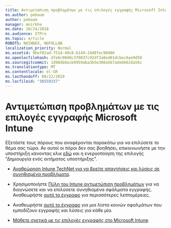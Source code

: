 ```yaml
---
title: Αντιμετώπιση προβλημάτων με τις επιλογές εγγραφής Microsoft Intune
ms.author: pebaum
author: pebaum
manager: mnirkhe
ms.date: 10/24/2018
ms.audience: ITPro
ms.topic: article
ROBOTS: NOINDEX, NOFOLLOW
localization_priority: Normal
ms.assetid: 9bef81ad-7514-49c8-b149-24d8fec90486
ms.openlocfilehash: dfe6c90d0c370037c92df3a8ed01dcbec6ae9d50
ms.sourcegitcommit: 1d98db8acb9959aba3b5e308a567ade6b62da56c
ms.translationtype: MT
ms.contentlocale: el-GR
ms.lasthandoff: 08/22/2019
ms.locfileid: "36559337"
---
```

# <a name="troubleshoot-issues-with-enrollment-options-microsoft-intune"></a>Αντιμετώπιση προβλημάτων με τις επιλογές εγγραφής Microsoft Intune

Εξετάστε τους πόρους που αναφέρονται παρακάτω για να επιλύσετε το θέμα σας τώρα. Αν αυτοί οι πόροι δεν σας βοηθήσει, επικοινωνήστε με την υποστήριξη κάνοντας κλικ [εδώ](https://portal.azure.com/#blade/Microsoft_Intune_DeviceSettings/ExtensionLandingBlade/help) και η ενεργοποίηση της επιλογής "Δημιουργία ενός αιτήματος υποστήριξης". 
  
- [Αναθεώρηση Intune TechNet για να βρείτε απαντήσεις και λύσεις σε συνηθισμένα προβλήματα](https://social.technet.microsoft.com/Forums/home?category=microsoftintune&amp;filter=alltypes&amp;sort=lastpostdesc).
    
- Χρησιμοποιήστε [Πύλη του Intune αντιμετώπιση προβλημάτων](https://devicemanagement.microsoft.com/#blade/Microsoft_Intune_DeviceSettings/TroubleshootBlade) για να διαγνώσετε και να επιλύσετε συνηθισμένα σφάλματα εγγραφής. Αναθεωρήστε [αυτό το έγγραφο](https://docs.microsoft.com/intune/help-desk-operators) για περισσότερες λεπτομέρειες. 
    
- Αναθεωρήστε [αυτό το έγγραφο](https://docs.microsoft.com/intune-classic/Troubleshoot/troubleshoot-device-enrollment-in-intune) για μια λίστα κοινών σφαλμάτων που εμποδίζουν εγγραφής και λύσεις για κάθε μία. 
    
- [Μάθετε σχετικά με τις επιλογές εγγραφής στο Microsoft Intune](https://docs.microsoft.com/intune/enrollment-options).
    

